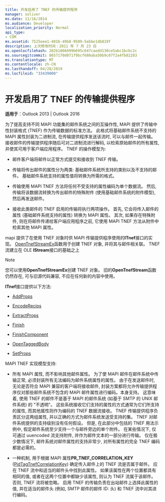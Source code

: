 ```yaml
---
title: 开发启用了 TNEF 的传输提供程序
manager: soliver
ms.date: 11/16/2014
ms.audience: Developer
localization_priority: Normal
api_type:
- COM
ms.assetid: 7525eee1-4016-49b8-9509-5ebbe1db819f
description: 上次修改时间：2011 年 7 月 23 日
ms.openlocfilehash: 282b1866699b695c647caedd130ce5abc1bcbc2c
ms.sourcegitcommit: 8657170d071f9bcf680aba50b9c07f2a4fb82283
ms.translationtype: MT
ms.contentlocale: zh-CN
ms.lasthandoff: 04/28/2019
ms.locfileid: "33439000"
---
```

# <a name="developing-a-tnef-enabled-transport-provider"></a>开发启用了 TNEF 的传输提供程序

  
  
**适用于**：Outlook 2013 | Outlook 2016 
  
为了提高支持不同 MAPI 功能集的邮件系统之间的互操作性, MAPI 提供了传输中性封装格式 (TNEF) 作为传输数据的标准方法。 此格式将基础邮件系统不支持的 MAPI 属性封装为二进制流, 在传输提供程序发送该流时, 可以与邮件一起传输。 接收邮件的传输提供程序随后可对二进制流进行解码, 以检索原始邮件的所有属性, 并使其可用于客户端应用程序。 TNEF 的操作模型为:
  
- 邮件客户端将邮件以正常方式提交和接收到 TNEF 传输。
    
- 传输将传出邮件的属性分为两类: 基础邮件系统所支持的类别以及不支持的邮件。 基础邮件系统支持的属性值将转换为所需的格式。
    
- 传输使用 MAPI TNEF 方法将任何不受支持的属性编码为单个数据流。 然后, 传输将该数据流转换为传出邮件的特殊附件 (使用基础邮件系统的附件模型), 然后再发送邮件。
    
- 接收此类邮件的 TNEF 启用的传输将执行两项操作。 首先, 它会将传入邮件的属性 (基础邮件系统支持的属性) 转换为 MAPI 属性。 其次, 如果存在特殊附件, 则在将邮件传递给客户端应用程序之前, 它使用 MAPI TNEF 方法从附件中检索其他 MAPI 属性。
    
mapi 提供了在使用 TNEF 对象时供 MAPI 传输提供程序使用的**ITnef**接口的实现。 [OpenTnefStreamEx](opentnefstreamex.md)函数用于创建 TNEF 对象, 并将其与邮件相关联。 TNEF 流建立在 OLE **IStream**接口的基础之上 
  
> [!NOTE]
> 您可以使用**OpenTnefStreamEx**创建 TNEF 对象。 旧的**OpenTnefStream**函数仍然存在, 可与旧源代码兼容, 不应在任何新的内容中使用。 
  
**ITnef**接口提供以下方法: 
  
- [AddProps](itnef-addprops.md)
    
- [EncodeRecips](itnef-encoderecips.md)
    
- [ExtractProps](itnef-extractprops.md)
    
- [Finish](itnef-finish.md)
    
- [FinishComponent](itnef-finishcomponent.md)
    
- [OpenTaggedBody](itnef-opentaggedbody.md)
    
- [SetProps](itnef-setprops.md)
    
MAPI TNEF 实现模型支持:
  
- 所有 MAPI 属性, 而不影响其他邮件属性。 为了使 MAPI 邮件在邮件系统中传输正常, 必须封装所有无法编码为邮件系统属性的属性。 由于在发送邮件时, 无论是否符合 MAPI 兼容的客户端将接收邮件, 封装方案都将允许传输提供程序仅对那些邮件系统不包含的 MAPI 邮件属性进行编码。本身支持。 这意味着, 使用 TNEF 的邮件不是基于 MAPI 的邮件系统 (如基于 SMTP 的 UNIX 邮件系统) 的 "不透明"。 这些系统接收它们支持的属性的方式通常为它们所支持的属性, 而其他属性则作为编码的 TNEF 数据流接收。 TNEF 传输提供程序负责区分这两组属性, 并以正确的方式为邮件系统发送受支持的集。 TNEF 对邮件系统提供的支持级别没有任何假设。 但是, 在此部分中包括的 TNEF 用法示例中, 假定邮件系统至少支持一个与邮件旁边的单个附件。 在某些情况下, 仅可通过 uuencoded 流支持附件, 并作为邮件文本的一部分进行传输。 仅在极少数情况下, 邮件系统对邮件属性的支持非常少, 对所有属性的完全 TNEF 编码都是必需的。
    
- 一种机制, 用于根据 MAPI 属性**PR_TNEF_CORRELATION_KEY** ([PidTagTnefCorrelationKey](pidtagtnefcorrelationkey-canonical-property.md)) 确定传入邮件上的 TNEF 流是否属于邮件。 应在 TNEF 流中和适当的邮件头中找到此属性。 如果该属性在两个位置都具有相同的值, 或者在这两个位置中都缺少该属性, 则认为 TNEF 流属于该邮件。 否则, TNEF 流将被忽略。 启用 TNEF 的传输负责在出站邮件上选择此属性的值, 并在适当的邮件头 (例如, SMTP 邮件的邮件 ID: 头) 和 TNEF 流中对其进行编码。
    

